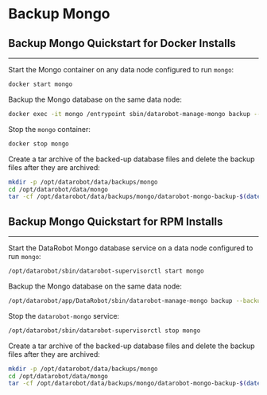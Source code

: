 <a name="backup-mongo"></a>
# Backup Mongo

<a name="backup-mongo-quickstart-docker"></a>
## Backup Mongo Quickstart for Docker Installs
-------------------------------------------
Start the Mongo container on any data node configured to run `mongo`:
```bash
docker start mongo
```

Backup the Mongo database on the same data node:
```bash
docker exec -it mongo /entrypoint sbin/datarobot-manage-mongo backup --backup-dir /opt/datarobot-runtime/data/mongo/backup
```

Stop the `mongo` container:
```bash
docker stop mongo
```

Create a tar archive of the backed-up database files and delete the backup files after they are archived:
```bash
mkdir -p /opt/datarobot/data/backups/mongo
cd /opt/datarobot/data/mongo
tar -cf /opt/datarobot/data/backups/mongo/datarobot-mongo-backup-$(date +%F).tar --remove-files backup
```

<a name="backup-mongo-quickstart-rpm"></a>
## Backup Mongo Quickstart for RPM Installs
----------------------------------------
Start the DataRobot Mongo database service on a data node configured to run `mongo`:

```bash
/opt/datarobot/sbin/datarobot-supervisorctl start mongo
```

Backup the Mongo database on the same data node:
```bash
/opt/datarobot/app/DataRobot/sbin/datarobot-manage-mongo backup --backup-dir /opt/datarobot/data/mongo/backup
```

Stop the `datarobot-mongo` service:

```bash
/opt/datarobot/sbin/datarobot-supervisorctl stop mongo
```

Create a tar archive of the backed-up database files and delete the backup files after they are archived:
```bash
mkdir -p /opt/datarobot/data/backups/mongo
cd /opt/datarobot/data/mongo
tar -cf /opt/datarobot/data/backups/mongo/datarobot-mongo-backup-$(date +%F).tar --remove-files backup
```
